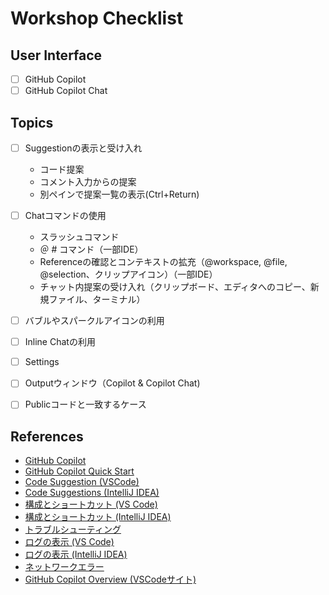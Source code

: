 # Workshop Checklist

## User Interface
-[ ] GitHub Copilot
-[ ] GitHub Copilot Chat

## Topics

-[ ] Suggestionの表示と受け入れ
  - コード提案
  - コメント入力からの提案
  - 別ペインで提案一覧の表示(Ctrl+Return)

-[ ] Chatコマンドの使用
  - スラッシュコマンド
  - ＠ # コマンド（一部IDE）
  - Referenceの確認とコンテキストの拡充（@workspace, @file, @selection、クリップアイコン）（一部IDE）
  - チャット内提案の受け入れ（クリップボード、エディタへのコピー、新規ファイル、ターミナル）

-[ ] バブルやスパークルアイコンの利用
-[ ] Inline Chatの利用
-[ ] Settings
-[ ] Outputウィンドウ（Copilot & Copilot Chat)
-[ ] Publicコードと一致するケース 

## References
- [GitHub Copilot](https://github.com/features/copilot)
- [GitHub Copilot Quick Start](https://docs.github.com/ja/enterprise-cloud@latest/copilot/quickstart)
- [Code Suggestion (VSCode)](https://docs.github.com/ja/enterprise-cloud@latest/copilot/using-github-copilot/using-github-copilot-code-suggestions-in-your-editor)
- [Code Suggestions (IntelliJ IDEA)](https://docs.github.com/ja/enterprise-cloud@latest/copilot/using-github-copilot/using-github-copilot-code-suggestions-in-your-editor?tool=jetbrains)
- [構成とショートカット (VS Code)](https://docs.github.com/ja/enterprise-cloud@latest/copilot/configuring-github-copilot/configuring-github-copilot-in-your-environment?tool=vscode)
- [構成とショートカット (IntelliJ IDEA)](https://docs.github.com/ja/enterprise-cloud@latest/copilot/configuring-github-copilot/configuring-github-copilot-in-your-environment?tool=jetbrains)
- [トラブルシューティング](https://docs.github.com/ja/enterprise-cloud@latest/copilot/troubleshooting-github-copilot/troubleshooting-common-issues-with-github-copilot)
- [ログの表示 (VS Code)](https://docs.github.com/ja/enterprise-cloud@latest/copilot/troubleshooting-github-copilot/viewing-logs-for-github-copilot-in-your-environment)
- [ログの表示 (IntelliJ IDEA)](https://docs.github.com/ja/enterprise-cloud@latest/copilot/troubleshooting-github-copilot/viewing-logs-for-github-copilot-in-your-environment?tool=jetbrains)
- [ネットワークエラー](https://docs.github.com/ja/enterprise-cloud@latest/copilot/troubleshooting-github-copilot/troubleshooting-network-errors-for-github-copilot)
- [GitHub Copilot Overview (VSCodeサイト)](https://code.visualstudio.com/docs/copilot/overview)